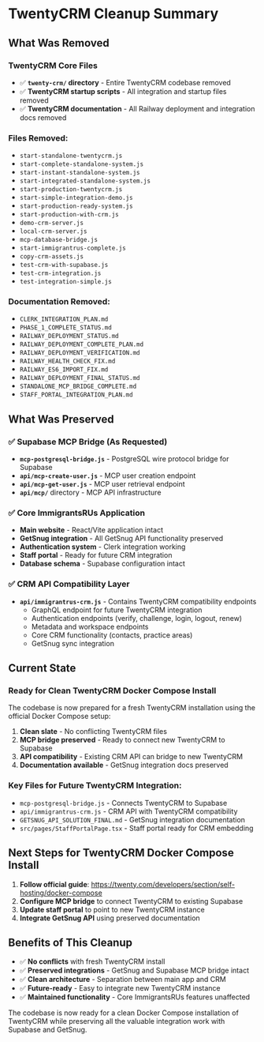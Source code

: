 # TwentyCRM Cleanup Summary

## What Was Removed

### TwentyCRM Core Files
- ✅ **`twenty-crm/` directory** - Entire TwentyCRM codebase removed
- ✅ **TwentyCRM startup scripts** - All integration and startup files removed
- ✅ **TwentyCRM documentation** - All Railway deployment and integration docs removed

### Files Removed:
- `start-standalone-twentycrm.js`
- `start-complete-standalone-system.js`
- `start-instant-standalone-system.js`
- `start-integrated-standalone-system.js`
- `start-production-twentycrm.js`
- `start-simple-integration-demo.js`
- `start-production-ready-system.js`
- `start-production-with-crm.js`
- `demo-crm-server.js`
- `local-crm-server.js`
- `mcp-database-bridge.js`
- `start-immigrantrus-complete.js`
- `copy-crm-assets.js`
- `test-crm-with-supabase.js`
- `test-crm-integration.js`
- `test-integration-simple.js`

### Documentation Removed:
- `CLERK_INTEGRATION_PLAN.md`
- `PHASE_1_COMPLETE_STATUS.md`
- `RAILWAY_DEPLOYMENT_STATUS.md`
- `RAILWAY_DEPLOYMENT_COMPLETE_PLAN.md`
- `RAILWAY_DEPLOYMENT_VERIFICATION.md`
- `RAILWAY_HEALTH_CHECK_FIX.md`
- `RAILWAY_ES6_IMPORT_FIX.md`
- `RAILWAY_DEPLOYMENT_FINAL_STATUS.md`
- `STANDALONE_MCP_BRIDGE_COMPLETE.md`
- `STAFF_PORTAL_INTEGRATION_PLAN.md`

## What Was Preserved

### ✅ Supabase MCP Bridge (As Requested)
- **`mcp-postgresql-bridge.js`** - PostgreSQL wire protocol bridge for Supabase
- **`api/mcp-create-user.js`** - MCP user creation endpoint
- **`api/mcp-get-user.js`** - MCP user retrieval endpoint
- **`api/mcp/`** directory - MCP API infrastructure

### ✅ Core ImmigrantsRUs Application
- **Main website** - React/Vite application intact
- **GetSnug integration** - All GetSnug API functionality preserved
- **Authentication system** - Clerk integration working
- **Staff portal** - Ready for future CRM integration
- **Database schema** - Supabase configuration intact

### ✅ CRM API Compatibility Layer
- **`api/immigrantrus-crm.js`** - Contains TwentyCRM compatibility endpoints
  - GraphQL endpoint for future TwentyCRM integration
  - Authentication endpoints (verify, challenge, login, logout, renew)
  - Metadata and workspace endpoints
  - Core CRM functionality (contacts, practice areas)
  - GetSnug sync integration

## Current State

### Ready for Clean TwentyCRM Docker Compose Install
The codebase is now prepared for a fresh TwentyCRM installation using the official Docker Compose setup:

1. **Clean slate** - No conflicting TwentyCRM files
2. **MCP bridge preserved** - Ready to connect new TwentyCRM to Supabase
3. **API compatibility** - Existing CRM API can bridge to new TwentyCRM
4. **Documentation available** - GetSnug integration docs preserved

### Key Files for Future TwentyCRM Integration:
- `mcp-postgresql-bridge.js` - Connects TwentyCRM to Supabase
- `api/immigrantrus-crm.js` - CRM API with TwentyCRM compatibility
- `GETSNUG_API_SOLUTION_FINAL.md` - GetSnug integration documentation
- `src/pages/StaffPortalPage.tsx` - Staff portal ready for CRM embedding

## Next Steps for TwentyCRM Docker Compose Install

1. **Follow official guide**: https://twenty.com/developers/section/self-hosting/docker-compose
2. **Configure MCP bridge** to connect TwentyCRM to existing Supabase
3. **Update staff portal** to point to new TwentyCRM instance
4. **Integrate GetSnug API** using preserved documentation

## Benefits of This Cleanup

- ✅ **No conflicts** with fresh TwentyCRM install
- ✅ **Preserved integrations** - GetSnug and Supabase MCP bridge intact
- ✅ **Clean architecture** - Separation between main app and CRM
- ✅ **Future-ready** - Easy to integrate new TwentyCRM instance
- ✅ **Maintained functionality** - Core ImmigrantsRUs features unaffected

The codebase is now ready for a clean Docker Compose installation of TwentyCRM while preserving all the valuable integration work with Supabase and GetSnug.
